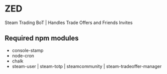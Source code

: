 # ZED


Steam Trading BoT | Handles Trade Offers and Friends Invites

## Required npm modules

* console-stamp
* node-cron
* chalk
* steam-user | steam-totp | steamcommunity | steam-tradeoffer-manager
